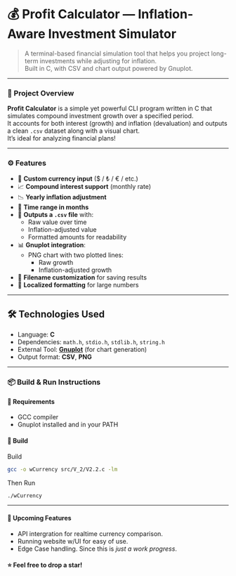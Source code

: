 # 💰 Profit Calculator — Inflation-Aware Investment Simulator

> A terminal-based financial simulation tool that helps you project long-term investments while adjusting for inflation.  
> Built in C, with CSV and chart output powered by Gnuplot.

---

### 📜 Project Overview

**Profit Calculator** is a simple yet powerful CLI program written in C that simulates compound investment growth over a specified period.  
It accounts for both interest (growth) and inflation (devaluation) and outputs a clean `.csv` dataset along with a visual chart.  
It’s ideal for analyzing financial plans!

---

### ⚙️ Features

- 🧾 **Custom currency input** ($ / ₺ / € / etc.)
- 📈 **Compound interest support** (monthly rate)
- 📉 **Yearly inflation adjustment**
- 📅 **Time range in months**
- 📄 **Outputs a `.csv` file** with:
  - Raw value over time
  - Inflation-adjusted value
  - Formatted amounts for readability
- 📊 **Gnuplot integration**:
  - PNG chart with two plotted lines:
    - Raw growth
    - Inflation-adjusted growth
- 📂 **Filename customization** for saving results
- 🧮 **Localized formatting** for large numbers

---

## 🛠️ Technologies Used

- Language: **C**
- Dependencies: `math.h`, `stdio.h`, `stdlib.h`, `string.h`
- External Tool: [**Gnuplot**](http://www.gnuplot.info/) (for chart generation)
- Output format: **CSV**, **PNG**

---

### 📦 Build & Run Instructions

#### 🧰 Requirements
- GCC compiler
- Gnuplot installed and in your PATH

#### 🔨 Build

Build
```bash
gcc -o wCurrency src/V_2/V2.2.c -lm
```

Then Run
```bash
./wCurrency
```

---

#### 🤫 Upcoming Features

- API intergration for realtime currency comparison.
- Running website w/UI for easy of use.
- Edge Case handling. Since this is *just a work progress*.

#### ⭐️ Feel free to drop a star!
